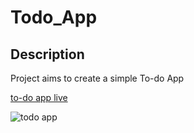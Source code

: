 # Todo_App

## Description
Project aims to create a simple To-do App

[to-do app live](https://zlhshn.github.io/todo_App/)

![todo app](todo.gif)
